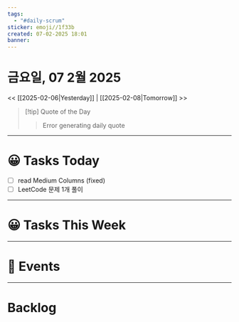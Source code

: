 ```yaml
---
tags:
  - "#daily-scrum"
sticker: emoji//1f33b
created: 07-02-2025 18:01
banner:
---
```

# 금요일, 07 2월 2025
<< [[2025-02-06|Yesterday]] | [[2025-02-08|Tomorrow]] >>

> [!tip] Quote of the Day  
> > Error generating daily quote

---

#  😀 Tasks Today
- [ ] read Medium Columns (fixed)
- [ ] LeetCode 문제 1개 풀이

---

#  😀 Tasks This Week

---

# 🥳 Events 


---

# Backlog
